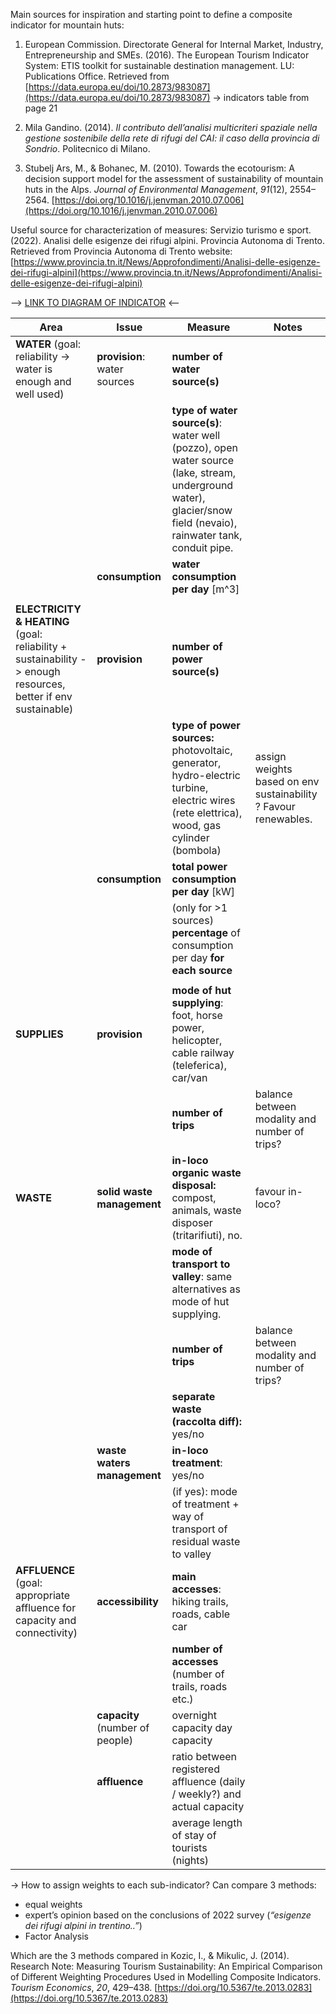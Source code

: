 Main sources for inspiration and starting point to define a composite indicator for mountain huts:

1) European Commission. Directorate General for Internal Market, Industry, Entrepreneurship and SMEs. (2016). The European Tourism Indicator System: ETIS toolkit for sustainable destination management. LU: Publications Office. Retrieved from [https://data.europa.eu/doi/10.2873/983087](https://data.europa.eu/doi/10.2873/983087) → indicators table from page 21

   

2) Mila Gandino. (2014). *Il contributo dell’analisi multicriteri spaziale nella gestione sostenibile della rete di rifugi del CAI: il caso della provincia di Sondrio*. Politecnico di Milano.

   

3) Stubelj Ars, M., & Bohanec, M. (2010). Towards the ecotourism: A decision support model for the assessment of sustainability of mountain huts in the Alps. *Journal of Environmental Management*, *91*(12), 2554–2564. [https://doi.org/10.1016/j.jenvman.2010.07.006](https://doi.org/10.1016/j.jenvman.2010.07.006)  
   

Useful source for characterization of measures: Servizio turismo e sport. (2022). Analisi delle esigenze dei rifugi alpini. Provincia Autonoma di Trento. Retrieved from Provincia Autonoma di Trento website: [https://www.provincia.tn.it/News/Approfondimenti/Analisi-delle-esigenze-dei-rifugi-alpini](https://www.provincia.tn.it/News/Approfondimenti/Analisi-delle-esigenze-dei-rifugi-alpini)

--> [LINK TO DIAGRAM OF INDICATOR](https://docs.google.com/drawings/d/1eFwH94PPxf7UthArq_mfeHBxfTvM_MuycQnrXQJuNbQ/edit?usp=sharing) <--


| Area | Issue | Measure | Notes |
| ----- | ----- | ----- | ----- |
| **WATER** (goal: reliability \-\> water is enough and well used) | **provision**: water sources  | **number of water source(s)**  |  |
|  |  | **type of water source(s)**: water well (pozzo), open water source (lake, stream, underground water), glacier/snow field (nevaio), rainwater tank, conduit pipe. |  |
|  | **consumption** | **water consumption per day** \[m^3\] |  |
|  |  |  |  |
| **ELECTRICITY & HEATING** (goal: reliability \+ sustainability \-\> enough resources, better if env sustainable) | **provision** | **number of power source(s)** |  |
|  |  | **type of power sources:** photovoltaic, generator, hydro-electric turbine, electric wires (rete elettrica), wood, gas cylinder (bombola) | assign weights based on env sustainability ? Favour renewables. |
|  | **consumption** | **total power consumption per day** \[kW\]  |  |
|  |  | (only for \>1 sources) **percentage** of consumption per day **for each source** |  |
|  |  |  |  |
| **SUPPLIES** | **provision** | **mode of hut supplying**: foot, horse power, helicopter, cable railway (teleferica), car/van |  |
|  |  | **number of trips** | balance between modality and number of trips? |
| **WASTE** | **solid waste management** | **in-loco organic waste disposal:** compost, animals, waste disposer (tritarifiuti), no. | favour in-loco? |
|  |  | **mode of transport to valley**: same alternatives as mode of hut supplying. |  |
|  |  | **number of trips** | balance between modality and number of trips? |
|  |  | **separate waste (raccolta diff):** yes/no |  |
|  | **waste waters management** | **in-loco treatment**: yes/no |  |
|  |  | (if yes): mode of treatment \+ way of transport of residual waste to valley |  |
| **AFFLUENCE** (goal: appropriate affluence for capacity and connectivity) | **accessibility** | **main accesses**: hiking trails, roads, cable car |  |
|  |  | **number of accesses** (number of trails, roads etc.) |  |
|  | **capacity** (number of people)  | overnight capacity day capacity   |  |
|  | **affluence** | ratio between registered affluence (daily / weekly?) and actual capacity |  |
|  |  | average length of stay of tourists (nights)  |  |

→ How to assign weights to each sub-indicator? Can compare 3 methods:

- equal weights  
- expert’s opinion based on the conclusions of 2022 survey (*“esigenze dei rifugi alpini in trentino..”*)  
- Factor Analysis

Which are the 3 methods compared in Kozic, I., & Mikulic, J. (2014). Research Note: Measuring Tourism Sustainability: An Empirical Comparison of Different Weighting Procedures Used in Modelling Composite Indicators. *Tourism Economics*, *20*, 429–438. [https://doi.org/10.5367/te.2013.0283](https://doi.org/10.5367/te.2013.0283)
